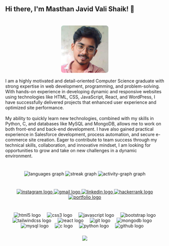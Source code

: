 <br clear="both">

<h2 align="left">Hi there, I'm Masthan Javid Vali Shaik! 👋</h2>

###

<br clear="both">
<div style="margin:auto; display:flex; flex-direction:column; justify-content:center; align-items:center">
<img align="center" height="150" width="150" src="./image.png" alt="javid4962" style="border-radius:5%"/>
<br />
I am a highly motivated and detail-oriented Computer Science graduate with strong expertise in web development, programming, and problem-solving. With hands-on experience in developing dynamic and responsive websites using technologies like HTML, CSS, JavaScript, React, and WordPress, I have successfully delivered projects that enhanced user experience and optimized site performance. <br /><br/>
My ability to quickly learn new technologies, combined with my skills in Python, C, and databases like MySQL and MongoDB, allows me to work on both front-end and back-end development. I have also gained practical experience in Salesforce development, process automation, and secure e-commerce site creation. Eager to contribute to team success through my technical skills, collaboration, and innovative mindset, I am looking for opportunities to grow and take on new challenges in a dynamic environment.
</div>

###

<br clear="both">

<div align="center">
 
  <img src="https://github-readme-stats.vercel.app/api/top-langs?username=javid4962&locale=en&hide_title=false&layout=compact&card_width=320&langs_count=12&theme=radical&hide_border=false" height="200" alt="languages graph" width="100%" />
  <img src="https://streak-stats.demolab.com?user=javid4962&locale=en&mode=daily&theme=radical&hide_border=false&border_radius=5" height="150" alt="streak graph"  />
  <img src="https://github-readme-activity-graph.vercel.app/graph?username=javid4962&theme=redical" height="150" alt="activity-graph graph"  />
</div>

###

<br clear="both">



<div align="center">
  <a href="https://www.instagram.com/_javid_4962/" target="_blank">
    <img src="https://img.shields.io/static/v1?message=Instagram&logo=instagram&label=&color=E4405F&logoColor=white&labelColor=&style=for-the-badge" height="35" alt="instagram logo"  />
  </a>
  <a href="shaikmasthanjavidvali@gmail.com" target="_blank">
    <img src="https://img.shields.io/static/v1?message=Gmail&logo=gmail&label=&color=D14836&logoColor=white&labelColor=&style=for-the-badge" height="35" alt="gmail logo"  />
  </a>
  <a href="https://www.linkedin.com/in/masthan-javid-vali-shaik-3a15ba248/" target="_blank">
    <img src="https://img.shields.io/static/v1?message=LinkedIn&logo=linkedin&label=&color=0077B5&logoColor=white&labelColor=&style=for-the-badge" height="35" alt="linkedin logo"  />
  </a>
  <a href="https://www.hackerrank.com/profile/javid_4962" target="_blank">
    <img src="https://img.shields.io/static/v1?message=HackerRank&logo=hackerrank&label=&color=2EC866&logoColor=black&labelColor=&style=for-the-badge" height="35" alt="hackerrank logo"  />
  </a>
  <a href="https://www.javid4962.netlify.app" target="_blank">
    <img src="https://img.shields.io/static/v1?message=Portfolio&logo=youtube&label=&color=EEC866&logoColor=black&labelColor=&style=for-the-badge" height="35" alt="portfolio logo"  />
  </a>
</div>

###

<br clear="both">

<div align="center">
  <img src="https://cdn.jsdelivr.net/gh/devicons/devicon/icons/html5/html5-original.svg" height="30" alt="html5 logo"  />
  <img width="12" />
  <img src="https://cdn.jsdelivr.net/gh/devicons/devicon/icons/css3/css3-original.svg" height="30" alt="css3 logo"  />
  <img width="12" />
  <img src="https://cdn.jsdelivr.net/gh/devicons/devicon/icons/javascript/javascript-original.svg" height="30" alt="javascript logo"  />
  <img width="12" />
  <img src="https://cdn.jsdelivr.net/gh/devicons/devicon/icons/bootstrap/bootstrap-original.svg" height="30" alt="bootstrap logo"  />
  <img src="https://cdn.jsdelivr.net/gh/devicons/devicon/icons/tailwindcss/tailwindcss-original.svg" height="30" alt="tailwindcss logo"  />
  <img width="12" />
  <img src="https://cdn.jsdelivr.net/gh/devicons/devicon/icons/react/react-original.svg" height="30" alt="react logo"  />
  <img width="12" />
  <img src="https://cdn.jsdelivr.net/gh/devicons/devicon/icons/git/git-original.svg" height="30" alt="git logo"  />
  <img width="12" />
  <img src="https://cdn.jsdelivr.net/gh/devicons/devicon/icons/mongodb/mongodb-original.svg" height="30" alt="mongodb logo"  />
  <img width="12" />
  <img src="https://cdn.jsdelivr.net/gh/devicons/devicon/icons/mysql/mysql-original.svg" height="30" alt="mysql logo"  />
  <img width="12" />
  <img src="https://cdn.jsdelivr.net/gh/devicons/devicon/icons/c/c-original.svg" height="30" alt="c logo"  />
  <img width="12" />
  <img src="https://cdn.jsdelivr.net/gh/devicons/devicon/icons/python/python-original.svg" height="30" alt="python logo"  />
  <img width="12" />
  <img src="https://cdn.jsdelivr.net/gh/devicons/devicon/icons/github/github-original.svg" height="30" alt="github logo"  />

  <img width="12" />
 
</div>

###



###

<div align="center">
  <img src="https://profile-counter.glitch.me/javid4962/count.svg?"  />
</div>

###
